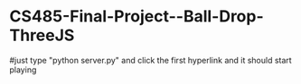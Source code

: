# CS485-Final-Project--Ball-Drop-ThreeJS
#just type "python server.py" and click the first hyperlink and it should start playing
